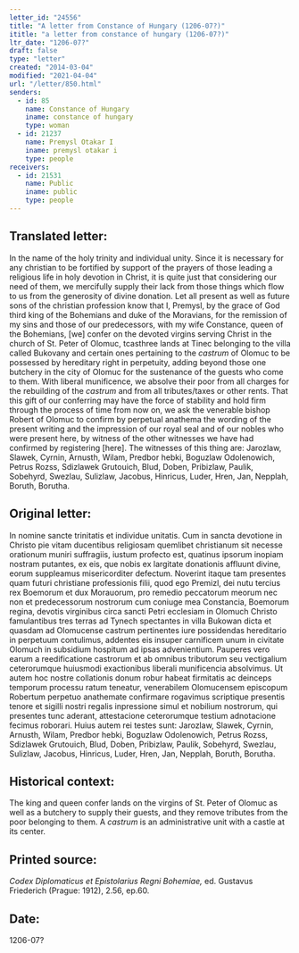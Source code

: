 ```yaml
---
letter_id: "24556"
title: "A letter from Constance of Hungary (1206-07?)"
ititle: "a letter from constance of hungary (1206-07?)"
ltr_date: "1206-07?"
draft: false
type: "letter"
created: "2014-03-04"
modified: "2021-04-04"
url: "/letter/850.html"
senders:
  - id: 85
    name: Constance of Hungary
    iname: constance of hungary
    type: woman
  - id: 21237
    name: Premysl Otakar I
    iname: premysl otakar i
    type: people
receivers:
  - id: 21531
    name: Public
    iname: public
    type: people
---
```

<h2> Translated letter:</h2><p>In the name of the holy trinity and individual unity. Since it is necessary for any christian to be fortified by support of the prayers of those leading a religious life in holy devotion in Christ, it is quite just that considering our need of them, we mercifully supply their lack from those things which flow to us from the generosity of divine donation. Let all present as well as future sons of the christian profession know that I, Premysl, by the grace of God third king of the Bohemians and duke of the Moravians, for the remission of my sins and those of our predecessors, with my wife Constance, queen of the Bohemians, [we] confer on the devoted virgins serving Christ in the church of St. Peter of Olomuc, tcast<span style="background-color: transparent;">hree lands at Tinec belonging to the villa called Bukovany and certain ones pertaining to the</span><span style="background-color: transparent;">&nbsp;<em>cast</em></span><span style="background-color: transparent;"><em>rum</em> of Olomuc to be possessed by hereditary right in perpetuity, adding beyond those one butchery in the city of Olomuc for the sustenance of the guests who come to them. With liberal munificence, we absolve their poor from all charges for the rebuilding of the <em>castrum</em> and from all tributes/taxes or other rents. That this gift of our conferring may have the force of stability and hold firm through the process of time from now on, we ask the venerable bishop Robert of Olomuc to confirm by perpetual anathema the wording of the present writing and the impression of our royal seal and of our nobles who were present here, by witness of the other witnesses we have had confirmed by registering [here]. The witnesses of this thing are: Jarozlaw, Slawek, Cyrnin, Arnusth, Wilam, Predbor hebki, Boguzlaw Odolenowich, Petrus Rozss, Sdizlawek Grutouich, Blud, Doben, Pribizlaw, Paulik, Sobehyrd, Swezlau, Sulizlaw, Jacobus, Hinricus, Luder, Hren, Jan, Nepplah, Boruth, Borutha.</span></p><h2 class="mt-4"> Original letter:</h2>In nomine sancte trinitatis et individue unitatis.
Cum in sancta devotione in Christo pie vitam ducentibus religiosam quemlibet christianum sit necesse orationum muniri suffragiis, iustum profecto est, quatinus ipsorum inopiam nostram putantes, ex eis, que nobis ex largitate donationis affluunt divine, eorum suppleamus misericorditer defectum.  Noverint itaque tam presentes quam futuri christiane professionis filii, quod ego Premizl, dei nutu tercius rex Boemorum et dux Morauorum, pro remedio peccatorum meorum nec non et predecessorum nostrorum cum coniuge mea Constancia, Boemorum regina, devotis virginibus circa sancti Petri ecclesiam in Olomuch Christo famulantibus tres terras ad Tynech spectantes in villa Bukowan dicta et quasdam ad Olomucense castrum pertinentes iure possidendas hereditario in perpetuum contulimus, addentes eis insuper carnificem unum in civitate Olomuch in subsidium hospitum ad ipsas advenientium.  Pauperes vero earum a reedificatione castrorum et ab omnibus tributorum seu vectigalium ceterorumque huiusmodi exactionibus liberali munificencia absolvimus.  Ut autem hoc nostre collationis donum robur habeat firmitatis ac deinceps temporum processu ratum teneatur, venerabilem Olomucensem episcopum Robertum perpetuo anathemate confirmare rogavimus scriptique presentis tenore et sigilli nostri regalis inpressione simul et nobilium nostrorum, qui presentes tunc aderant, attestacione ceterorumque testium adnotacione fecimus roborari.
Huius autem rei testes sunt:  Jarozlaw, Slawek, Cyrnin, Arnusth, Wilam, Predbor hebki, Boguzlaw Odolenowich, Petrus Rozss, Sdizlawek Grutouich, Blud, Doben, Pribizlaw, Paulik, Sobehyrd, Swezlau, Sulizlaw, Jacobus, Hinricus, Luder, Hren, Jan, Nepplah, Boruth, Borutha.
<h2 class="mt-4"> Historical context:</h2><p>The king and queen confer lands on the virgins of St. Peter of Olomuc as well as a butchery to supply their guests, and they remove tributes from the poor belonging to them. A <em>castrum</em> is an administrative unit with a castle at its center.</p><h2 class="mt-4"> Printed source:</h2><p><em>Codex Diplomaticus et Epistolarius Regni Bohemiae,</em> ed. Gustavus Friederich (Prague: 1912), 2.56, ep.60.</p><h2 class="mt-4"> Date:</h2>1206-07?